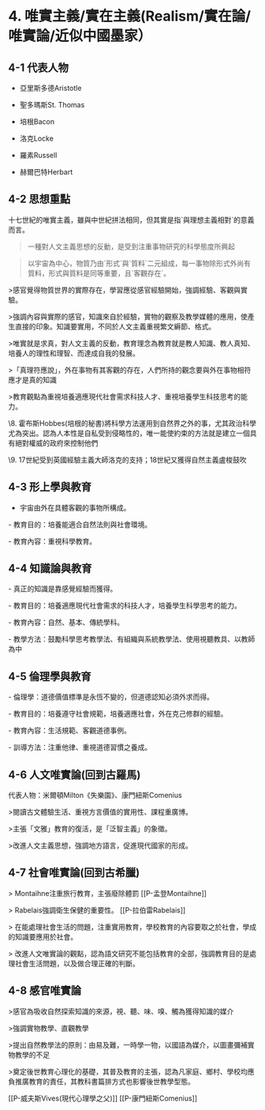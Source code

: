 # 4. 唯實主義/實在主義(Realism/實在論/唯實論/近似中國墨家）

## 4-1 代表人物

- 亞里斯多德Aristotle

- 聖多瑪斯St. Thomas

- 培根Bacon

- 洛克Locke

- 羅素Russell

- 赫爾巴特Herbart





## 4-2 思想重點

十七世紀的唯實主義，雖與中世紀拼法相同，但其實是指\`與理想主義相對\`的意義而言。

>一種對人文主義思想的反動，是受到注重事物研究的科學態度所興起

  

>以宇宙為中心，物質乃由\`形式\`與\`質料\`二元組成，每一事物除形式外尚有質料，形式與質料是同等重要，且\`客觀存在\`。

\>感官覺得物質世界的實際存在，學習應從感官經驗開始，強調經驗、客觀與實驗。

\>強調內容與實際的感官，知識來自於經驗，實物的觀察及教學媒體的應用，使產生直接的印象。知識要實用，不同於人文主義重視繁文縟節、格式。

  

\>唯實就是求真，對人文主義的反動，教育理念為教育就是教人知識、教人真知、培養人的理性和理智、而達成自我的發展。

  

\>「真理符應說」，外在事物有其客觀的存在，人們所持的觀念要與外在事物相符應才是真的知識

  

\>教育觀點為重視培養適應現代社會需求科技人才、重視培養學生科技思考的能力。

  

\\8. 霍布斯Hobbes(培根的秘書)將科學方法運用到自然界之外的事，尤其政治科學尤為突出。認為人本性是自私受到侵略性的，唯一能使約束的方法就是建立一個具有絕對權威的政府來控制他們

  

\\9. 17世紀受到英國經驗主義大師洛克的支持；18世紀又獲得自然主義盧梭鼓吹

  

## 4-3 形上學與教育

- 宇宙由外在具體客觀的事物所構成。

\- 教育目的：培養能適合自然法則與社會環境。

\- 教育內容：重視科學教育。

  

## 4-4 知識論與教育

\- 真正的知識是靠感覺經驗而獲得。

\- 教育目的：培養適應現代社會需求的科技人才，培養學生科學思考的能力。

\- 教育內容：自然、基本、傳統學科。

  

\- 教學方法：鼓勵科學思考教學法、有組織與系統教學法、使用視聽教具、以教師為中

  

## 4-5 倫理學與教育

\- 倫理學：道德價值標準是永恆不變的，但道德認知必須外求而得。

\- 教育目的：培養遵守社會規範，培養適應社會，外在克己修群的經驗。

\- 教育內容：生活規範、客觀道德事例。

\- 訓導方法：注重他律、重視道德習慣之養成。

  
  

## 4-6 人文唯實論(回到古羅馬)

代表人物：米爾頓Milton《失樂園》、康門紐斯Comenius

  

\>閱讀古文體驗生活、重視方言價值的實用性、課程重廣博。

  

\>主張「文雅」教育的復活，是「泛智主義」的象徵。

  

\>改進人文主義思想，強調地方語言，促進現代國家的形成。

  

## 4-7 社會唯實論(回到古希臘)

\> Montaihne注重旅行教育，主張廢除體罰
[[P-孟登Montaihne]]
  

\> Rabelais強調衛生保健的重要性。
[[P-拉伯雷Rabelais]]
  

\> 在能處理社會生活的問題，注重實用教育，學校教育的內容要取之於社會，學成的知識要應用於社會。

  

\> 改進人文唯實論的觀點，認為語文研究不能包括教育的全部，強調教育目的是處理社會生活問題，以及做合理正確的判斷。

  


 
  
  
  

## 4-8 感官唯實論

\>感官為吸收自然探索知識的來源，視、聽、味、嗅、觸為獲得知識的媒介

  

\>強調實物教學、直觀教學

  

\>提出自然教學法的原則：由易及難，一時學一物，以國語為媒介，以圖畫彌補實物教學的不足

  

\>奠定後世教育心理化的基礎，其普及教育的主張，認為凡家庭、鄉村、學校均應負推廣教育的責任，其教科書篇排方式也影響後世教學型態。

  


  
[[P-威夫斯Vives(現代心理學之父)]]
[[P-康門紐斯Comenius]]